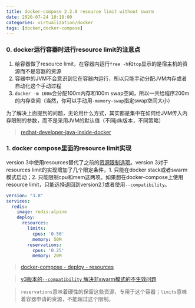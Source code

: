 ```yaml
---
title: docker-compose 2.2.0 resource limit without swarm
date: 2020-07-24 10:18:00
categories: virtualization/docker
tags: [docker,docker-compose]
---
```


### 0. docker运行容器时进行resource limit的注意点
1. 给容器做了resource limit，在容器内运行`free -h`和`top`显示的是宿主机的资源而不是容器的资源
2. 容器中的JVM不会意识到它在容器内运行，所以只能手动分配JVM内存或者自动化这个手动过程
3. `docker -m 100m`会分配100m内存和100m swap空间，所以一共给程序200m的内存空间（当然，你可以手动用`-memory-swap`指定swap空间大小）

为了解决上面提到的问题，无论用什么方式，其实都是集中在如何给JVM传入内存限制的参数，而不是采用JVM的默认值（不同jdk版本，不同策略）

> [redhat-developer-java-inside-docker](https://developers.redhat.com/blog/2017/03/14/java-inside-docker/)

### 1. docker compose里面的resource limit实现
version 3中使用resources替代了之前的[资源限制选项](https://docs.docker.com/compose/compose-file/compose-file-v2/#cpu-and-other-resources)。version 3对于resources limit的实现增加了几个限定条件，1. 只能在docker stack或者swarm模式启动；2. 只能限制cpu和mem这两项。如果想在docker-compose上使用resource limit，只能选择退回到version2.1或者使用`--compatibility`。
``` yaml
version: "3.8"
services:
  redis:
    image: redis:alpine
    deploy:
      resources:
        limits:
          cpus: '0.50'
          memory: 50M
        reservations:
          cpus: '0.25'
          memory: 20M
```

> [docker-compose - deploy - resources](https://docs.docker.com/compose/compose-file/#resources)

> [v3版本的`--compatibility` 解决非swarm模式的不生效问题](https://github.com/docker/compose/issues/4513)

> `reservations`意味着硬性的保留这些资源，专用于这个容器；`limits`意味着容器申请的资源，不能超过这个限制。